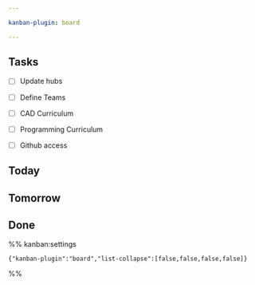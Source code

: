 ```yaml
---

kanban-plugin: board

---
```


## Tasks

- [ ] Update hubs
- [ ] Define Teams
- [ ] CAD Curriculum
- [ ] Programming Curriculum
- [ ] Github access


## Today



## Tomorrow



## Done





%% kanban:settings
```
{"kanban-plugin":"board","list-collapse":[false,false,false,false]}
```
%%